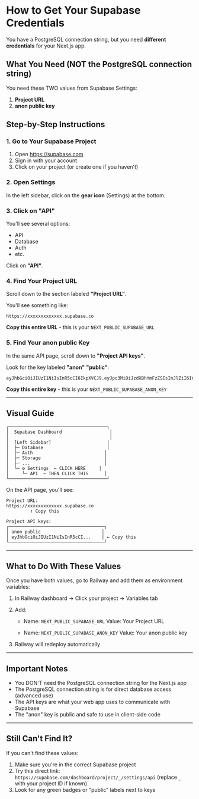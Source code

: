 # How to Get Your Supabase Credentials

You have a PostgreSQL connection string, but you need **different credentials** for your Next.js app.

## What You Need (NOT the PostgreSQL connection string)

You need these TWO values from Supabase Settings:

1. **Project URL**
2. **anon public key**

## Step-by-Step Instructions

### 1. Go to Your Supabase Project

1. Open https://supabase.com
2. Sign in with your account
3. Click on your project (or create one if you haven't)

### 2. Open Settings

In the left sidebar, click on the **gear icon** (Settings) at the bottom.

### 3. Click on "API"

You'll see several options:
- API
- Database
- Auth
- etc.

Click on **"API"**.

### 4. Find Your Project URL

Scroll down to the section labeled **"Project URL"**.

You'll see something like:
```
https://xxxxxxxxxxxxx.supabase.co
```

**Copy this entire URL** - this is your `NEXT_PUBLIC_SUPABASE_URL`

### 5. Find Your anon public Key

In the same API page, scroll down to **"Project API keys"**.

Look for the key labeled **"anon"** **"public"**:
```
eyJhbGciOiJIUzI1NiIsInR5cCI6IkpXVCJ9.eyJpc3MiOiJzdXBhYmFzZSIsInJlZiI6InR1Ym52dHJx...
```

**Copy this entire key** - this is your `NEXT_PUBLIC_SUPABASE_ANON_KEY`

---

## Visual Guide

```
┌─────────────────────────────────────┐
│  Supabase Dashboard                  │
│                                      │
│  [Left Sidebar]                     │
│  ├─ Database                        │
│  ├─ Auth                           │
│  ├─ Storage                        │
│  ├─ ...                            │
│  └─ ⚙️ Settings  ← CLICK HERE     │
│     └─ API  ← THEN CLICK THIS      │
└─────────────────────────────────────┘
```

On the API page, you'll see:

```
Project URL:
https://xxxxxxxxxxxxx.supabase.co
         ↑ Copy this

Project API keys:
┌────────────────────────────────────┐
│ anon public                       │
│ eyJhbGciOiJIUzI1NiIsInR5cCI...    │ ← Copy this
└────────────────────────────────────┘
```

---

## What to Do With These Values

Once you have both values, go to Railway and add them as environment variables:

1. In Railway dashboard → Click your project → Variables tab
2. Add:
   - Name: `NEXT_PUBLIC_SUPABASE_URL`
     Value: Your Project URL
   
   - Name: `NEXT_PUBLIC_SUPABASE_ANON_KEY`
     Value: Your anon public key

3. Railway will redeploy automatically

---

## Important Notes

- You DON'T need the PostgreSQL connection string for the Next.js app
- The PostgreSQL connection string is for direct database access (advanced use)
- The API keys are what your web app uses to communicate with Supabase
- The "anon" key is public and safe to use in client-side code

---

## Still Can't Find It?

If you can't find these values:
1. Make sure you're in the correct Supabase project
2. Try this direct link: `https://supabase.com/dashboard/project/_/settings/api` (replace `_` with your project ID if known)
3. Look for any green badges or "public" labels next to keys

